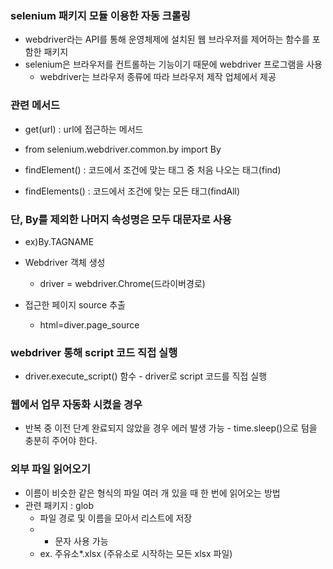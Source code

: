 ### selenium 패키지 모듈 이용한 자동 크롤링
- webdriver라는 API를 통해 운영체제에 설치된 웹 브라우저를 제어하는 함수를 포함한 패키지
- selenium은 브라우저를 컨트롤하는 기능이기 때문에 webdriver 프로그램을 사용
    - webdriver는 브라우저 종류에 따라 브라우저 제작 업체에서 제공

### 관련 메서드
- get(url) : url에 접근하는 메서드<br>

- from selenium.webdriver.common.by import By
- findElement() : 코드에서 조건에 맞는 태그 중 처음 나오는 태그(find)
- findElements() : 코드에서 조건에 맞는 모든 태그(findAll)

### 단,  By를 제외한 나머지 속성명은 모두 대문자로 사용<br>
- ex)By.TAGNAME <br>

- Webdriver 객체 생성
    * driver = webdriver.Chrome(드라이버경로)
- 접근한 페이지 source 추출
    * html=diver.page_source

### webdriver 통해 script 코드 직접 실행
- driver.execute_script() 함수 - driver로 script 코드를 직접 실행

### 웹에서 업무 자동화 시켰을 경우
- 반복 중 이전 단계 완료되지 않았을 경우 에러 발생 가능 - time.sleep()으로 텀을 충분히 주어야 한다.

### 외부 파일 읽어오기
- 이름이 비슷한 같은 형식의 파일 여러 개 있을 때 한 번에 읽어오는 방법
- 관련 패키지 : glob
    - 파일 경로 및 이름을 모아서 리스트에 저장
    - * 문자 사용 가능
    - ex. 주유소*.xlsx (주유소로 시작하는 모든 xlsx 파일)